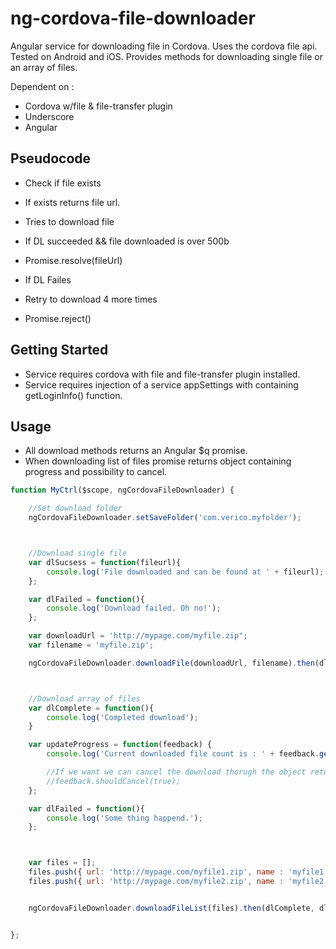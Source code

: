 ng-cordova-file-downloader
=================

Angular service for downloading file in Cordova. Uses the cordova file api. Tested on Android and iOS.
Provides methods for downloading single file or an array of files.

Dependent on :
* Cordova w/file & file-transfer plugin
* Underscore
* Angular

Pseudocode
---------------
* Check if file exists
* If exists returns file url.

* Tries to download file
* If DL succeeded && file downloaded is over 500b
* Promise.resolve(fileUrl)
* If DL Failes
* Retry to download 4 more times
* Promise.reject()




Getting Started
---------------

* Service requires cordova with file and file-transfer plugin installed.
* Service requires injection of a service appSettings with containing getLoginInfo() function.



Usage
---------------

* All download methods returns an Angular $q promise.
* When downloading list of files promise returns object containing progress and possibility to cancel.



```javascript
function MyCtrl($scope, ngCordovaFileDownloader) {

    //Set download folder
    ngCordovaFileDownloader.setSaveFolder('com.verico.myfolder');



    //Download single file
    var dlSucsess = function(fileurl){
        console.log('File downloaded and can be found at ' + fileurl);
    };

    var dlFailed = function(){
        console.log('Download failed. Oh no!');
    };

    var downloadUrl = 'http://mypage.com/myfile.zip";
    var filename = 'myfile.zip';

    ngCordovaFileDownloader.downloadFile(downloadUrl, filename).then(dlSucsess,dlFailed);



    //Download array of files
    var dlComplete = function(){
        console.log('Completed download');
    }

    var updateProgress = function(feedback) {
        console.log('Current downloaded file count is : ' + feedback.getCount());

        //If we want we can cancel the download thorugh the object returned from notify
        //feedback.shouldCancel(true);
    };

    var dlFailed = function(){
        console.log('Some thing happend.');
    };



    var files = [];
    files.push({ url: 'http://mypage.com/myfile1.zip', name : 'myfile1.zip'  });
    files.push({ url: 'http://mypage.com/myfile2.zip', name : 'myfile2.zip'  });


    ngCordovaFileDownloader.downloadFileList(files).then(dlComplete, dlFailed, updateProgress);


};
```
